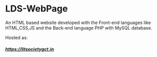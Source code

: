 # LDS-WebPage
An HTML based website developed with the Front-end languages like HTML,CSS,JS and the Back-end language PHP with MySQL database.

Hosted as:
##### https://litsocietygct.in
